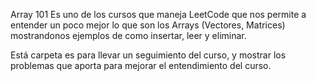 Array 101
Es uno de los cursos que maneja LeetCode que nos permite a entender un poco mejor lo que son los Arrays (Vectores, Matrices) mostrandonos ejemplos de como insertar, leer y eliminar.

Está carpeta es para llevar un seguimiento del curso, y mostrar los problemas que aporta para mejorar el entendimiento del curso.